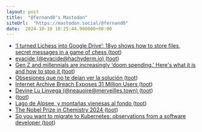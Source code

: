 ```yaml
---
layout: post
title:  "@fernand0's Mastodon"
siteUrl:  "https://mastodon.social/@fernand0"
date:  2024-10-10 10:25:44.900000+00:00
---
```

*  [‘I turned Lichess into Google Drive’: 18yo shows how to store files, secret messages in a game of chess  ](https://indianexpress.com/article/puzzles-and-games/info/chess-games-cloud-storage-creative-coding-cryptography-brainteasers-9567020/) ([toot](https://mastodon.social/@fernand0/113282642404721313))
*  [evacide (@evacide@hachyderm.io) ](https://hachyderm.io/@evacide/11328008477095452) ([toot](https://mastodon.social/@fernand0/113282398969485649))
*  [Gen Z and millennials are increasingly ‘doom spending.' Here's what it is and how to stop it ](https://www.cnbc.com/2024/09/23/young-people-are-doom-spending-heres-what-it-is-and-how-to-stop-it.htm) ([toot](https://mastodon.social/@fernand0/113282355773227568))
*  [Obsesiones que no te dejan ver la solución  ](https://changlonet.com/blog/obsesiones-que-no-te-dejan-ver-la-solucin/) ([toot](https://mastodon.social/@fernand0/113282160399191646))
*  [Internet Archive Breach Exposes 31 Million Users ](https://www.wired.com/story/internet-archive-hacked) ([toot](https://mastodon.social/@fernand0/113282032488556641))
*  [Devine Lu Linvega (@neauoire@merveilles.town) ](https://merveilles.town/@neauoire/11327955329738398) ([toot](https://mastodon.social/@fernand0/113282028424178656))
*  [ ](https://mastodon.social/users/fernand0/statuses/113281959982874472/activity) ([toot](https://mastodon.social/users/fernand0/statuses/113281959982874472/activity))
*  [Lago de Alpsee, y montañas vienesas al fondo ](https://www.flickr.com/photos/fernand0/54029481683) ([toot](https://mastodon.social/@fernand0/113281913065483073))
*  [The Nobel Prize in Chemistry 2024 ](https://www.nobelprize.org/prizes/chemistry/2024/press-release) ([toot](https://mastodon.social/@fernand0/113281856020421819))
*  [So you want to migrate to Kubernetes: observations from a software developer ](https://ounapuu.ee/posts/2024/10/01/kubernetes) ([toot](https://mastodon.social/@fernand0/113281318954592169))

